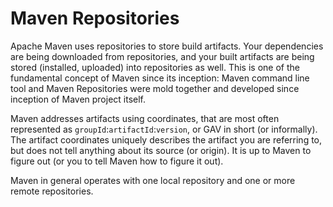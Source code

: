 # Maven Repositories

<!--
Licensed to the Apache Software Foundation (ASF) under one
or more contributor license agreements.  See the NOTICE file
distributed with this work for additional information
regarding copyright ownership.  The ASF licenses this file
to you under the Apache License, Version 2.0 (the
"License"); you may not use this file except in compliance
with the License.  You may obtain a copy of the License at

    http://www.apache.org/licenses/LICENSE-2.0

Unless required by applicable law or agreed to in writing,
software distributed under the License is distributed on an
"AS IS" BASIS, WITHOUT WARRANTIES OR CONDITIONS OF ANY
KIND, either express or implied.  See the License for the
specific language governing permissions and limitations
under the License.
-->

Apache Maven uses repositories to store build artifacts. Your dependencies are being downloaded from repositories,
and your built artifacts are being stored (installed, uploaded) into repositories as well. This is one of the 
fundamental concept of Maven since its inception: Maven command line tool and Maven Repositories were mold together
and developed since inception of Maven project itself.

Maven addresses artifacts using coordinates, that are most often represented as `groupId`:`artifactId`:`version`, 
or GAV in short (or informally). The artifact coordinates uniquely describes the artifact you are referring to, but
does not tell anything about its source (or origin). It is up to Maven to figure out (or you to tell Maven how
to figure it out).

Maven in general operates with one local repository and one or more remote repositories.